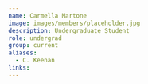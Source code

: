 ```yaml
---
name: Carmella Martone
image: images/members/placeholder.jpg
description: Undergraduate Student
role: undergrad
group: current
aliases:
  - C. Keenan
links:
---
```


